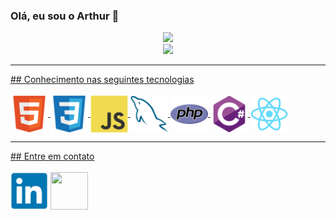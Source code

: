 ### Olá, eu sou o Arthur 👋

<div align="center">
  <a href="https://github.com/GuiLeoni14">
  <img height="170em" src="https://github-readme-stats-sigma-five.vercel.app/api?username=ArthurMends777&show_icons=true&theme=dark&include_all_commits=true&count_private=true"/>
    <br>
  <img height="180em" src="https://github-readme-stats-sigma-five.vercel.app/api/top-langs/?username=ArthurMends777&layout=compact&langs_count=20&theme=dark"/>
  <br/>
</div>
<hr>
  ## Conhecimento nas seguintes tecnologias
    
<div style="display: inline_block"><br>
  <img align="center" alt="html" height="60" width="60" src="https://github.com/devicons/devicon/blob/master/icons/html5/html5-original.svg">
  <img align="center" alt="css" height="60" width="60" src="https://github.com/devicons/devicon/blob/master/icons/css3/css3-original.svg">
  <img align="center" alt="javascript" height="60" width="60" src="https://github.com/devicons/devicon/blob/master/icons/javascript/javascript-original.svg">
  <img align="center" alt="mySql" height="60" width="60" src="https://github.com/devicons/devicon/blob/master/icons/mysql/mysql-original.svg">
  <img align="center" alt="php" height="60" width="60" src="https://github.com/devicons/devicon/blob/master/icons/php/php-original.svg">
  <img align="center" alt="Csharp" height="60" width="60" src="https://github.com/devicons/devicon/blob/master/icons/csharp/csharp-original.svg">
  <img align="center" alt="reactNative" height="60" width="60" src="https://github.com/devicons/devicon/blob/master/icons/react/react-original.svg">
</div>
<hr>
  ## Entre em contato 
 
<div> 
  <br>
  <a href="https://www.linkedin.com/in/arthur-mendon%C3%A7a-265171273" target="_blank"><img src="https://github.com/devicons/devicon/blob/master/icons/linkedin/linkedin-original.svg" height="60" width="60"></img></a>
  <a href="https://www.instagram.com/arthur_mends16/" target="_blank"><img src="https://static-00.iconduck.com/assets.00/social-instagram-icon-2048x2048-xuel0xhc.png" target="_blank" height="60" width="60"></img></a>
</div>
